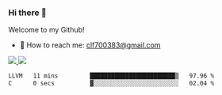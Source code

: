 ### Hi there 👋

<!--
**clingfei/clingfei** is a ✨ _special_ ✨ repository because its `README.md` (this file) appears on your GitHub profile.

Here are some ideas to get you started:

- 🔭 I’m currently working on ...
- 🌱 I’m currently learning ...
- 👯 I’m looking to collaborate on ...
- 🤔 I’m looking for help with ...
- 💬 Ask me about ...
- 📫 How to reach me: ...
- 😄 Pronouns: ...
- ⚡ Fun fact: ...
-->
Welcome to my Github!
- 📧 How to reach me: clf700383@gmail.com

<a href="https://github.com/anuraghazra/github-readme-stats">
  <img src="https://github-readme-stats.vercel.app/api?username=clingfei&count_private=true&show_icons=true&include_all_commits=true&line_height=21&hide_border=true&repo=github-readme-stats" />
</a>
<a href="https://github.com/anuraghazra/convoychat">
  <img src="https://github-readme-stats.vercel.app/api/top-langs/?username=clingfei&hide=Tcl,Perl,Makefile,CSS,HTML,Yacc,Lex,Verilog&langs_count=6&layout=compact&hide_border=true&repo=convoychat" />
</a>

<!--START_SECTION:waka-->

```txt
LLVM   11 mins         ████████████████████████▒   97.96 %
C      0 secs          ▓░░░░░░░░░░░░░░░░░░░░░░░░   02.04 %
```

<!--END_SECTION:waka-->

